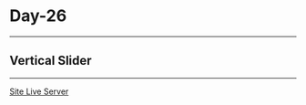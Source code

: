 # Day-26

---

## Vertical Slider

---

[Site Live Server](https://krantos-dev.github.io/Day-26---Vertical-Slider/)

